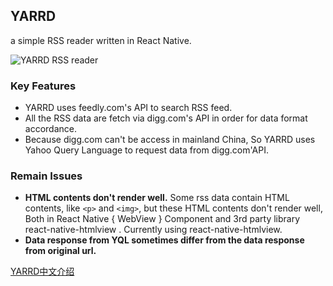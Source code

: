 ## YARRD
a simple RSS reader written in React Native.   

![YARRD RSS reader](Screenshot.gif)

### Key Features
* YARRD uses feedly.com's API to search RSS feed.
* All the RSS data are fetch via digg.com's API in order for  data format accordance.
* Because digg.com can't be access in mainland China, So YARRD uses Yahoo Query Language to request data from digg.com'API.

### Remain Issues
* **HTML contents don't render well.** Some rss data contain HTML contents, like `<p>` and `<img>`, but these HTML contents don't render well, Both in React Native { WebView } Component and 3rd party library react-native-htmlview . Currently using react-native-htmlview.
* **Data response from YQL sometimes differ from the data response from original url.**

[YARRD中文介绍](https://chasecs.github.io/2017/01/30/yaardIntroduction.html)
